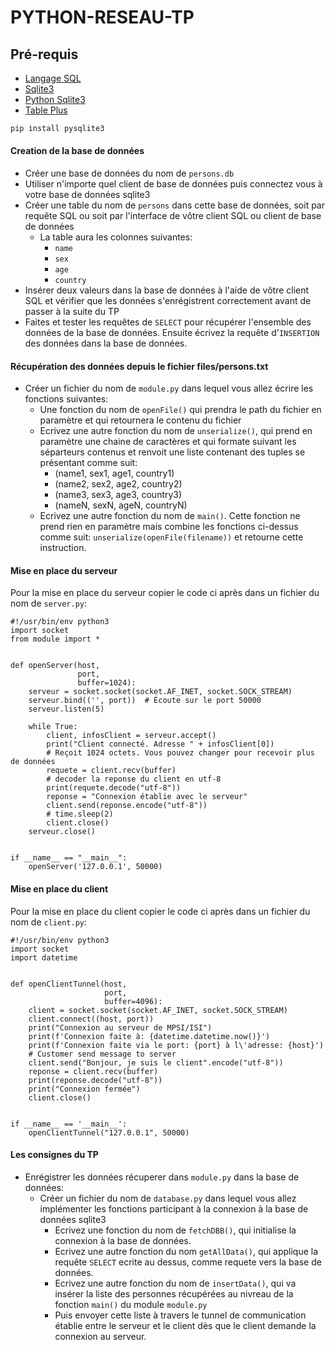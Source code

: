 # PYTHON-RESEAU-TP

## Pré-requis
* [Langage SQL](https://sql.sh/)
* [Sqlite3](https://sqlitebrowser.org/dl/)
* [Python Sqlite3](https://docs.python.org/3/library/sqlite3.html)
* [Table Plus](https://tableplus.com/)

```bash
pip install pysqlite3 
```


#### Creation de la base de données
* Créer une base de données du nom de <code>persons.db</code>
* Utiliser n'importe quel client de base de données puis connectez vous à votre base de données sqlite3
* Créer une table du nom de <code>persons</code> dans cette base de données, soit par requête SQL ou soit par l'interface de vôtre client SQL ou client de base de données
    * La table aura les colonnes suivantes:
        * <code>name</code>
        * <code>sex</code>
        * <code>age</code>
        * <code>country</code>
* Insérer deux valeurs dans la base de données à l'aide de vôtre client SQL et vérifier que les données s'enrégistrent correctement avant de passer à la suite du TP
* Faites et tester les requêtes de <code>SELECT</code> pour récupérer l'ensemble des données de la base de données. Ensuite écrivez la requête d'<code>INSERTION</code> des données dans la base de données.

#### Récupération des données depuis le fichier files/persons.txt
* Créer un fichier du nom de <code>module.py</code> dans lequel vous allez écrire les fonctions suivantes:
    * Une fonction du nom de <code>openFile()</code> qui prendra le path du fichier en paramètre et qui retournera le contenu du fichier
    * Ecrivez une autre fonction du nom de <code>unserialize()</code>, qui prend en paramètre une chaine de caractères et qui formate suivant les séparteurs contenus et renvoit une liste contenant des tuples se présentant comme suit:
        * (name1, sex1, age1, country1)
        * (name2, sex2, age2, country2)
        * (name3, sex3, age3, country3)
        * (nameN, sexN, ageN, countryN)
    * Ecrivez une autre fonction du nom de <code>main()</code>. Cette fonction ne prend rien en paramètre mais combine les fonctions ci-dessus comme suit: <code>unserialize(openFile(filename))</code> et retourne cette instruction.

#### Mise en place du serveur

Pour la mise en place du serveur copier le code ci après dans un fichier du nom de <code>server.py</code>:
```python3
#!/usr/bin/env python3
import socket
from module import *


def openServer(host,
               port,
               buffer=1024):
    serveur = socket.socket(socket.AF_INET, socket.SOCK_STREAM)
    serveur.bind(('', port))  # Écoute sur le port 50000
    serveur.listen(5)

    while True:
        client, infosClient = serveur.accept()
        print("Client connecté. Adresse " + infosClient[0])
        # Reçoit 1024 octets. Vous pouvez changer pour recevoir plus de données
        requete = client.recv(buffer)
        # decoder la reponse du client en utf-8
        print(requete.decode("utf-8"))
        reponse = "Connexion établie avec le serveur"
        client.send(reponse.encode("utf-8"))
        # time.sleep(2)
        client.close()
    serveur.close()


if __name__ == "__main__":
    openServer('127.0.0.1', 50000)
```

#### Mise en place du client

Pour la mise en place du client copier le code ci après dans un fichier du nom de <code>client.py</code>:

```python3
#!/usr/bin/env python3
import socket
import datetime


def openClientTunnel(host,
                     port,
                     buffer=4096):
    client = socket.socket(socket.AF_INET, socket.SOCK_STREAM)
    client.connect((host, port))
    print("Connexion au serveur de MPSI/ISI")
    print(f'Connexion faite à: {datetime.datetime.now()}')
    print(f'Connexion faite via le port: {port} à l\'adresse: {host}')
    # Customer send message to server
    client.send("Bonjour, je suis le client".encode("utf-8"))
    reponse = client.recv(buffer)
    print(reponse.decode("utf-8"))
    print("Connexion fermée")
    client.close()


if __name__ == '__main__':
    openClientTunnel("127.0.0.1", 50000)

```

#### Les consignes du TP
* Enrégistrer les données récuperer dans <code>module.py</code> dans la base de données:
    * Créer un fichier du nom de <code>database.py</code> dans lequel vous allez implémenter les fonctions participant à la connexion à la base de données sqlite3
        * Ecrivez une fonction du nom de <code>fetchDBB()</code>, qui initialise la connexion à la base de données.
        * Ecrivez une autre fonction du nom <code>getAllData()</code>, qui applique la requête <code>SELECT</code> ecrite au dessus, comme requete vers la base de données.
        * Ecrivez une autre fonction du nom de <code>insertData()</code>, qui va insérer la liste des personnes récupérées au nivreau de la fonction <code>main()</code> du module <code>module.py</code>
        * Puis envoyer cette liste à travers le tunnel de communication établie entre le serveur et le client dès que le client demande la connexion au serveur.